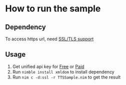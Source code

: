 # How to run the sample

## Dependency

To access https url, need [SSL/TLS support](https://nim-lang.org/docs/httpclient.html#ssl-tls-support)

## Usage

1. Get unified api key for [Free](https://azure.microsoft.com/en-us/try/cognitive-services/?api=speech-services) or [Paid](https://go.microsoft.com/fwlink/?LinkId=872236)
1. Run `nimble install xmldom` to install dependency
1. Run `nim c -d:ssl -r TTSSample.nim` to get the result
